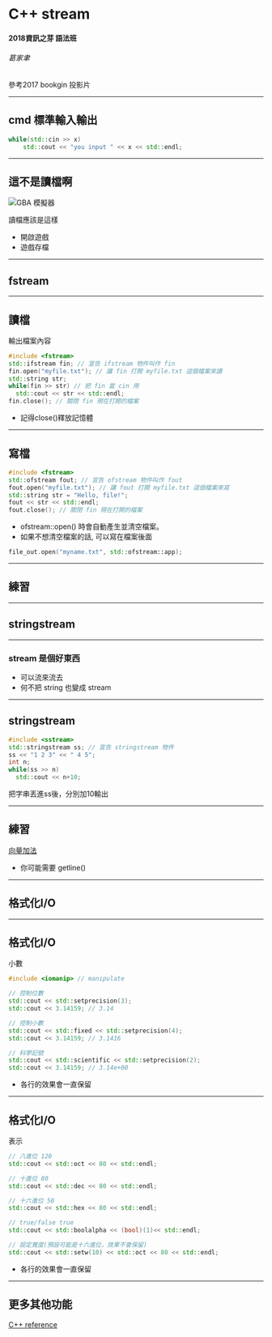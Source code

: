 # C++ stream
#### 2018資訊之芽 語法班
###### 葛家聿
參考2017 bookgin 投影片

---

## cmd 標準輸入輸出

```cpp
while(std::cin >> x)
	std::cout << "you input " << x << std::endl;
```

----

## 這不是讀檔啊

![GBA 模擬器](https://pic.jcku.com/upload/allimg/110319/1_110319193659_1.jpg)

讀檔應該是這樣
- 開啟遊戲
- 遊戲存檔

---

## fstream

----

## 讀檔
輸出檔案內容

```cpp
#include <fstream>
std::ifstream fin; // 宣告 ifstream 物件叫作 fin
fin.open("myfile.txt"); // 讓 fin 打開 myfile.txt 這個檔案來讀
std::string str;
while(fin >> str) // 把 fin 當 cin 用
  std::cout << str << std::endl;
fin.close(); // 關閉 fin 現在打開的檔案
```

- 記得close()釋放記憶體

----

## 寫檔

```cpp
#include <fstream>
std::ofstream fout; // 宣告 ofstream 物件叫作 fout
fout.open("myfile.txt"); // 讓 fout 打開 myfile.txt 這個檔案來寫
std::string str = "Hello, file!";
fout << str << std::endl;
fout.close(); // 關閉 fin 現在打開的檔案
```

- ofstream::open() 時會自動產生並清空檔案。
- 如果不想清空檔案的話, 可以寫在檔案後面

```cpp
file_out.open("myname.txt", std::ofstream::app);
```

----

## 練習

---

## stringstream

----

### stream 是個好東西

- 可以流來流去
- 何不把 string 也變成 stream

----

## stringstream

```cpp
#include <sstream>
std::stringstream ss; // 宣告 stringstream 物件
ss << "1 2 3" << " 4 5";
int n;
while(ss >> n)
  std::cout << n+10;
```

把字串丟進ss後，分別加10輸出

----

## 練習
[向量加法](https://neoj.sprout.tw/problem/442)

- 你可能需要 getline()

---

## 格式化I/O

----

## 格式化I/O
 
小數
```cpp
#include <iomanip> // manipulate

// 控制位數
std::cout << std::setprecision(3); 
std::cout << 3.14159; // 3.14

// 控制小數
std::cout << std::fixed << std::setprecision(4);
std::cout << 3.14159; // 3.1416

// 科學記號
std::cout << std::scientific << std::setprecision(2);
std::cout << 3.14159; // 3.14e+00
```
- 各行的效果會一直保留

----

## 格式化I/O
 
表示
```cpp
// 八進位 120
std::cout << std::oct << 80 << std::endl;

// 十進位 80
std::cout << std::dec << 80 << std::endl;

// 十六進位 50
std::cout << std::hex << 80 << std::endl;

// true/false true
std::cout << std::boolalpha << (bool)(1)<< std::endl;

// 設定寬度(預設可能是十六進位，效果不會保留)
std::cout << std::setw(10) << std::oct << 80 << std::endl;
```
- 各行的效果會一直保留

----

## 更多其他功能
[C++ reference](http://www.cplusplus.com/reference/iomanip/)

